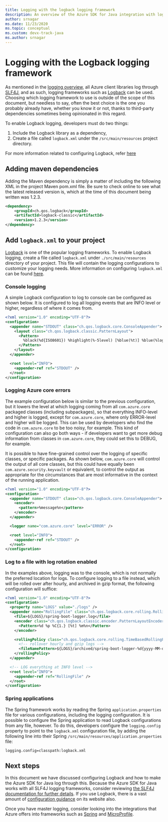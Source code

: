 ```yaml
---
title: Logging with the logback logging framework
description: An overview of the Azure SDK for Java integration with logback
author: srnagar
ms.date: 11/23/2020
ms.topic: conceptual
ms.custom: devx-track-java
ms.author: srnagar
---
```


# Logging with the Logback logging framework

As mentioned in the [logging overview](java-sdk-logging-overview.md), all Azure client libraries log through [SLF4J](http://www.slf4j.org/), and as such, logging frameworks such as [Logback](http://logback.qos.ch/) can be used. Choosing which logging framework to use is outside of the scope of this document, but needless to say, often the best choice is the one you probably already have, whether you know it or not, thanks to third-party dependencies sometimes being opinionated in this regard.

To enable Logback logging, developers must do two things:

1. Include the Logback library as a dependency,
2. Create a file called `logback.xml` under the `/src/main/resources` project directory. 

For more information related to configuring Logback, refer [here](http://logback.qos.ch/manual/configuration.html)

## Adding maven dependencies

Adding the Maven dependency is simply a matter of including the following XML in the project Maven pom.xml file. Be sure to check online to see what the latest released version is, which at the time of this document being written was 1.2.3.

```xml
<dependency>
    <groupId>ch.qos.logback</groupId>
    <artifactId>logback-classic</artifactId>
    <version>1.2.3</version>
</dependency>
```

## Add `logback.xml` to your project

[Logback](https://logback.qos.ch/manual/introduction.html) is one of the popular logging frameworks. To enable Logback logging, create a file called `logback.xml` under `./src/main/resources` directory of your project. This file will contain the logging configurations to customize your logging needs. More information on configuring `logback.xml` can be found [here](https://logback.qos.ch/manual/configuration.html).

### Console logging

A simple Logback configuration to log to console can be configured as shown below. It is configured to log all logging events that are INFO level or higher, regardless of where it comes from.

```xml
<?xml version="1.0" encoding="UTF-8"?>
<configuration>
  <appender name="STDOUT" class="ch.qos.logback.core.ConsoleAppender">
    <layout class="ch.qos.logback.classic.PatternLayout">
      <Pattern>
        %black(%d{ISO8601}) %highlight(%-5level) [%blue(%t)] %blue(%logger{100}): %msg%n%throwable
      </Pattern>
    </layout>
  </appender>

  <root level="INFO">
    <appender-ref ref="STDOUT" />
  </root>
</configuration>
```

### Logging Azure core errors

The example configuration below is similar to the previous configuration, but it lowers the level at which logging coming from all `com.azure.core` packaged classes (including subpackages), so that everything INFO-level and higher is logged, except for `com.azure.core`, where only ERROR-level and higher will be logged. This can be used by developers who find the code in `com.azure.core` to be too noisy, for example. This kind of configuration can also go both ways - if developers want to get more debug information from classes in `com.azure.core`, they could set this to DEBUG, for example.

It is possible to have fine-grained control over the logging of specific classes, or specific packages. As shown below, `com.azure.core` will control the output of all core classes, but this could have equally been `com.azure.security.keyvault` or equivalent, to control the output as appropriate for the circumstances that are most informative in the context of the running application.

```xml
<?xml version="1.0" encoding="UTF-8"?>
<configuration>
  <appender name="STDOUT" class="ch.qos.logback.core.ConsoleAppender">
    <encoder>
      <pattern>%message%n</pattern>
    </encoder>
  </appender>

  <logger name="com.azure.core" level="ERROR" />

  <root level="INFO">
    <appender-ref ref="STDOUT" />
  </root>
</configuration>
```

### Log to a file with log rotation enabled

In the examples above, logging was to the console, which is not normally the preferred location for logs. To configure logging to a file instead, which will be rolled over after hourly, and archived in gzip format, the following configuration will suffice:

```xml
<?xml version="1.0" encoding="UTF-8"?>
<configuration>
  <property name="LOGS" value="./logs" />
  <appender name="RollingFile" class="ch.qos.logback.core.rolling.RollingFileAppender">
    <file>${LOGS}/spring-boot-logger.log</file>
    <encoder class="ch.qos.logback.classic.encoder.PatternLayoutEncoder">
      <Pattern>%d %p %C{1.} [%t] %m%n</Pattern>
    </encoder>

    <rollingPolicy class="ch.qos.logback.core.rolling.TimeBasedRollingPolicy">
      <!-- rollover hourly and gzip logs -->
      <fileNamePattern>${LOGS}/archived/spring-boot-logger-%d{yyyy-MM-dd-HH}.log.gz</fileNamePattern>
    </rollingPolicy>
  </appender>

  <!-- LOG everything at INFO level -->
  <root level="INFO">
    <appender-ref ref="RollingFile" />
  </root>
</configuration>
```

### Spring applications

The Spring framework works by reading the Spring `application.properties` file for various configurations, including the logging configuration. It is possible to configure the Spring application to read Logback configurations from any file, however. To do this, developers configure the `logging.config` property to point to the `logback.xml` configuration file, by adding the following line into their Spring `/src/main/resources/application.properties` file:

```properties
logging.config=classpath:logback.xml
```

## Next steps

In this document we have discussed configuring Logback and how to make the Azure SDK for Java log through this. Because the Azure SDK for Java works with all SLF4J logging frameworks, consider reviewing [the SLF4J documentation for further details](http://www.slf4j.org/manual.html). If you use Logback, there is a vast amount of [configuration guidance](http://logback.qos.ch/manual/configuration.html) on its website also.

Once you have master logging, consider looking into the integrations that Azure offers into frameworks such as [Spring](https://docs.microsoft.com/azure/developer/java/spring-framework/spring-boot-starters-for-azure) and [MicroProfile](https://docs.microsoft.com/azure/developer/java/eclipse-microprofile/).

